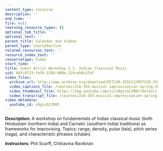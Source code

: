 ```yaml
---
content_type: resource
description: ''
end_time: ''
file: null
learning_resource_types: []
optional_tab_title: ''
optional_text: ''
parent_title: Calendar and Videos
parent_type: CourseSection
related_resources_text: ''
resource_index_text: ''
resourcetype: Video
start_time: ''
title: Guest Artist Workshop 2.1. Indian Classical Music
uid: b8fc0723-fef6-3189-d08e-219ceb8c5faf
video_files:
  archive_url: http://www.archive.org/download/MIT21M.355S13/MIT21M_355S13_guest_artist_workshop_2-1_300k.mp4
  video_captions_file: /courses/21m-355-musical-improvisation-spring-2013/8d38926f156d52bb8e4abd07b6cd262b_u9givSC2M8Y.vtt
  video_thumbnail_file: https://img.youtube.com/vi/u9givSC2M8Y/default.jpg
  video_transcript_file: /courses/21m-355-musical-improvisation-spring-2013/c6430b6ca1c55f46dba27424c7899e17_u9givSC2M8Y.pdf
video_metadata:
  youtube_id: u9givSC2M8Y
---
```


**Description:** A workshop on fundamentals of Indian classical music (both Hindustani (northern India) and Carnatic (southern India) traditions) as frameworks for improvising. Topics: range, density, pulse (tala), pitch series (raga), and characteristic phrases (chalan).

**Instructors:** Phil Scarff, Chitravina Ravikiran